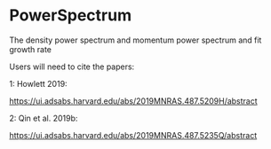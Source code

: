 # PowerSpectrum
The density power spectrum and momentum power spectrum and fit growth rate

Users will need to cite the papers:

1: Howlett 2019:

https://ui.adsabs.harvard.edu/abs/2019MNRAS.487.5209H/abstract

2: Qin et al. 2019b:

https://ui.adsabs.harvard.edu/abs/2019MNRAS.487.5235Q/abstract

